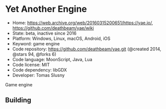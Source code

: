 # Yet Another Engine

- Home: https://web.archive.org/web/20160315200651/https://yae.io/, https://github.com/deathbeam/yae/wiki
- State: beta, inactive since 2016
- Platform: Windows, Linux, macOS, Android, iOS
- Keyword: game engine
- Code repository: https://github.com/deathbeam/yae.git (@created 2014, @stars 94, @forks 6)
- Code language: MoonScript, Java, Lua
- Code license: MIT
- Code dependency: libGDX
- Developer: Tomas Slusny

Game engine

## Building
